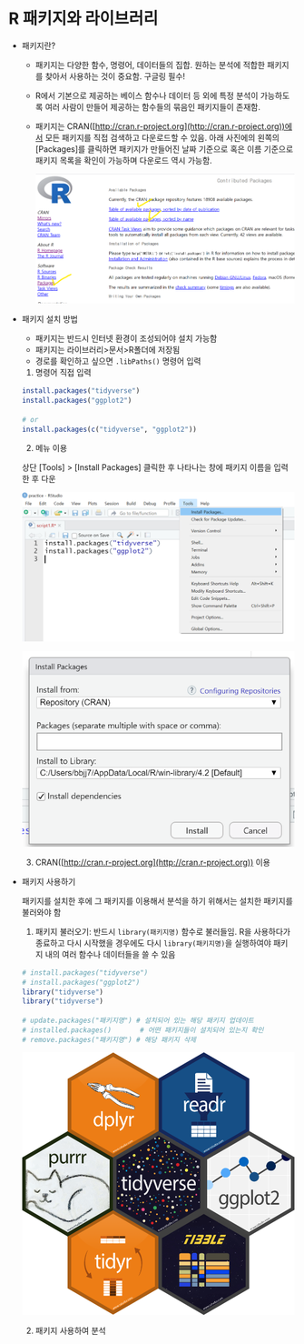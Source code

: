# R 패키지와 라이브러리

- 패키지란?
    - 패키지는 다양한 함수, 명령어, 데이터들의 집합. 원하는 분석에 적합한 패키지를 찾아서 사용하는 것이 중요함. 구글링 필수!
    - R에서 기본으로 제공하는 베이스 함수나 데이터 등 외에 특정 분석이 가능하도록 여러 사람이 만들어 제공하는 함수들의 묶음인 패키지들이 존재함.
    - 패키지는 CRAN([http://cran.r-project.org](http://cran.r-project.org))에서 모든 패키지를 직접 검색하고 다운로드할 수 있음. 아래 사진에의 왼쪽의 [Packages]를 클릭하면 패키지가 만들어진 날짜 기준으로 혹은 이름 기준으로 패키지 목록을 확인이 가능하며 다운로드 역시 가능함.
        
        ![Untitled](R%20패키지와%20라이브러리/Untitled.png)
        
- 패키지 설치 방법
    - 패키지는 반드시 인터넷 환경이 조성되어야 설치 가능함
    - 패키지는 라이브러리>문서>R폴더에 저장됨
    - 경로를 확인하고 싶으면 `.libPaths()` 명령어 입력
    
    1) 명령어 직접 입력
    
    ```r
    install.packages("tidyverse")
    install.packages("ggplot2")
    
    # or
    install.packages(c("tidyverse", "ggplot2"))
    ```
    
    2)  메뉴 이용
    
    상단 [Tools] > [Install Packages] 클릭한 후 나타나는 창에 패키지 이름을 입력한 후 다운
    
    ![Untitled](R%20패키지와%20라이브러리/Untitled%201.png)
    
    ![Untitled](R%20패키지와%20라이브러리/Untitled%202.png)
    
    3) CRAN([http://cran.r-project.org](http://cran.r-project.org)) 이용
    
- 패키지 사용하기
    
    패키지를 설치한 후에 그 패키지를 이용해서 분석을 하기 위해서는 설치한 패키지를 불러와야 함
    
    1) 패키지 불러오기: 반드시 `library(패키지명)` 함수로 불러들임. R을 사용하다가 종료하고 다시 시작했을 경우에도 다시 `library(패키지명)`을 실행하여야 패키지 내의 여러 함수나 데이터들을 쓸 수 있음
    
    ```r
    # install.packages("tidyverse")
    # install.packages("ggplot2")
    library("tidyverse")
    library("tidyverse")
    
    # update.packages("패키지명") # 설치되어 있는 해당 패키지 업데이트
    # installed.packages()       # 어떤 패키지들이 설치되어 있는지 확인
    # remove.packages("패키지명") # 해당 패키지 삭제
    ```
    
    ![ **`tidyverse`**](R%20패키지와%20라이브러리/Untitled%203.png)
        
    2) 패키지 사용하여 분석
